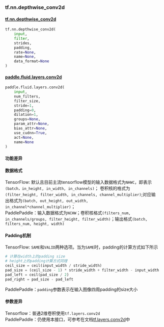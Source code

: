 ### tf.nn.depthwise_conv2d

#### [tf.nn.depthwise_conv2d](https://www.tensorflow.org/api_docs/python/tf/nn/depthwise_conv2d)

```python
tf.nn.depthwise_conv2d(
    input,
    filter,
    strides,
    padding,
    rate=None,
    name=None,
    data_format=None
)
```

#### [paddle.fluid.layers.conv2d](http://paddlepaddle.org/documentation/docs/zh/1.3/api_cn/layers_cn.html#paddle.fluid.layers.conv2d)

```python
paddle.fluid.layers.conv2d(
    input,
    num_filters,
    filter_size,
    stride=1,
    padding=0,
    dilation=1,
    groups=None,
    param_attr=None,
    bias_attr=None,
    use_cudnn=True,
    act=None,
    name=None
)
```


#### 功能差异


#### 数据格式

TensorFlow: 默认且目前主流tensorflow模型的输入数据格式为`NHWC`，即表示`(batch，in_height, in_width, in_channels)`；
卷积核的格式为`(filter_height, filter_width, in_channels, channel_multiplier)`;对应输出格式为`(batch, out_height, out_width, in_channel*channel_multiplier)`；  
PaddlePaddle：输入数据格式为`NCHW`；卷积核格式`(filters_num, in_channels/groups, filter_height, filter_width)`；输出格式`(batch, filters_num, height, width)`

#### Padding机制
TensorFlow: `SAME`和`VALID`两种选项。当为`SAME`时，padding的计算方式如下所示
```python
# 计算在width上的padding size
# height上的padding计算方式同理
ceil_size = ceil(input_width / stride_width)
pad_size = (ceil_size - 1) * stride_width + filter_width - input_width
pad_left = ceil(pad_size / 2)
pad_right = pad_size - pad_left
```
PaddlePaddle：`padding`参数表示在输入图像四周padding的size大小

#### 参数差异
Tensorflow：普通2维卷积使用`tf.layers.conv2d`  
PaddlePaddle：仍使用本接口，可参考在文档[tf.layers.conv2d](https://github.com/PaddlePaddle/X2Paddle/blob/doc/tensorflow2fluid/doc/tf.layers.conv2d.md)中
